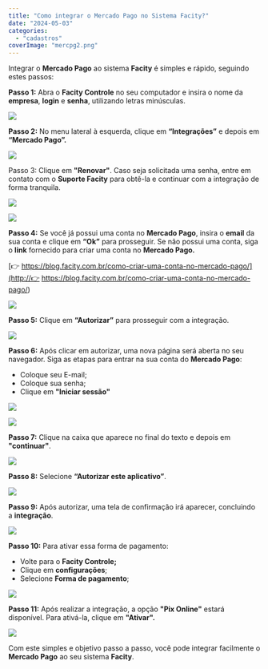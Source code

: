 ```yaml
---
title: "Como integrar o Mercado Pago no Sistema Facity?"
date: "2024-05-03"
categories: 
  - "cadastros"
coverImage: "mercpg2.png"
---
```


Integrar o **Mercado Pago** ao sistema **Facity** é simples e rápido, seguindo estes passos:

**Passo 1:** Abra o **Facity Controle** no seu computador e insira o nome da **empresa**, **login** e **senha**, utilizando letras minúsculas.

![](images/image.png)

**Passo 2:** No menu lateral à esquerda, clique em **“Integrações”** e depois em **“Mercado Pago”.**

![](images/1.png)

Passo 3: Clique em **"Renovar"**. Caso seja solicitada uma senha, entre em contato com o **Suporte Facity** para obtê-la e continuar com a integração de forma tranquila.

![](images/2.png)

![](images/senhadm.png)

**Passo 4:** Se você já possui uma conta no **Mercado Pago**, insira o **email** da sua conta e clique em **“Ok”** para prosseguir. Se não possui uma conta, siga o **link** fornecido para criar uma conta no **Mercado Pago.**

[👉 https://blog.facity.com.br/como-criar-uma-conta-no-mercado-pago/](http://👉 https://blog.facity.com.br/como-criar-uma-conta-no-mercado-pago/)

![](images/4.png)

**Passo 5:** Clique em **“Autorizar”** para prosseguir com a integração.

![](images/5.png)

**Passo 6:** Após clicar em autorizar, uma nova página será aberta no seu navegador. Siga as etapas para entrar na sua conta do **Mercado Pago**:

- Coloque seu E-mail;
- Coloque sua senha;
- Clique em **"Iniciar sessão"**

![](images/6.png)

![](images/7.png)

**Passo 7:** Clique na caixa que aparece no final do texto e depois em **"continuar"**.

![](images/8-1.png)

**Passo 8:** Selecione **“Autorizar este aplicativo”**.

![](images/10.png)

**Passo 9:** Após autorizar, uma tela de confirmação irá aparecer, concluindo a **integração**.

![](images/11.png)

**Passo 10:** Para ativar essa forma de pagamento:

- Volte para o **Facity Controle;**
- Clique em **configurações**;
- Selecione **Forma de pagamento**;

![](images/12.png)

**Passo 11:** Após realizar a integração, a opção **"Pix Online"** estará disponível. Para ativá-la, clique em **"Ativar".**

![](images/13.png)

Com este simples e objetivo passo a passo, você pode integrar facilmente o **Mercado Pago** ao seu sistema **Facity**.
